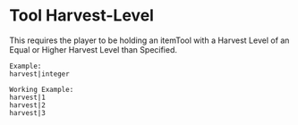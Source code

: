 # Tool Harvest-Level
This requires the player to be holding an itemTool with a Harvest Level of an Equal or Higher Harvest Level than Specified.

```
Example:
harvest|integer

Working Example:
harvest|1
harvest|2
harvest|3
```
